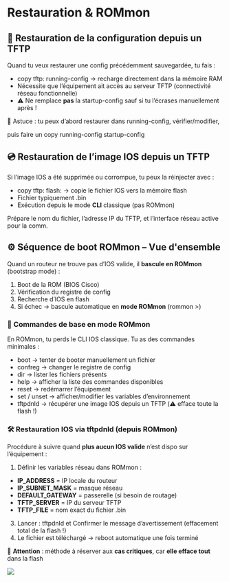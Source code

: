 # Restauration & ROMmon

## **🔁 Restauration de la configuration depuis un TFTP**

Quand tu veux restaurer une config précédemment sauvegardée, tu fais :

- copy tftp: running-config → recharge directement dans la mémoire RAM
- Nécessite que l’équipement ait accès au serveur TFTP (connectivité réseau fonctionnelle)
- ⚠️ Ne remplace **pas** la startup-config sauf si tu l’écrases manuellement après !

🧠 Astuce : tu peux d’abord restaurer dans running-config, vérifier/modifier,

puis faire un copy running-config startup-config



## **💿 Restauration de l’image IOS depuis un TFTP**

Si l’image IOS a été supprimée ou corrompue, tu peux la réinjecter avec :

- copy tftp: flash: → copie le fichier IOS vers la mémoire flash
- Fichier typiquement .bin
- Exécution depuis le mode **CLI** classique (pas ROMmon)

Prépare le nom du fichier, l’adresse IP du TFTP, et l’interface réseau active pour la comm.



## **⚙️ Séquence de boot ROMmon – Vue d'ensemble**

Quand un routeur ne trouve pas d’IOS valide, il **bascule en ROMmon** (bootstrap mode) :

1.  Boot de la ROM (BIOS Cisco)
2.  Vérification du registre de config
3.  Recherche d’IOS en flash
4.  Si échec → bascule automatique en **mode ROMmon** (rommon >)



### **🧭 Commandes de base en mode ROMmon**

En ROMmon, tu perds le CLI IOS classique. Tu as des commandes minimales :

- boot → tenter de booter manuellement un fichier
- confreg → changer le registre de config
- dir → lister les fichiers présents
- help → afficher la liste des commandes disponibles
- reset → redémarrer l’équipement
- set / unset → afficher/modifier les variables d’environnement
- tftpdnld → récupérer une image IOS depuis un TFTP (⚠️ efface toute la flash !)



### **🛠️ Restauration IOS via tftpdnld (depuis ROMmon)**

Procédure à suivre quand **plus aucun IOS valide** n’est dispo sur l’équipement :

1.  Définir les variables réseau dans ROMmon :
  - **IP_ADDRESS** = IP locale du routeur
  - **IP_SUBNET_MASK** = masque réseau
  - **DEFAULT_GATEWAY** = passerelle (si besoin de routage)
  - **TFTP_SERVER** = IP du serveur TFTP
  - **TFTP_FILE** = nom exact du fichier .bin
3.  Lancer : tftpdnld et Confirmer le message d’avertissement (effacement total de la flash !)
4.  Le fichier est téléchargé → reboot automatique une fois terminé

🧨 **Attention** : méthode à réserver aux **cas critiques**, car **elle efface tout** dans la flash

![](../../../media/Cours-Infrastructures-réseaux-Restauration&ROMmon-image2.png)



